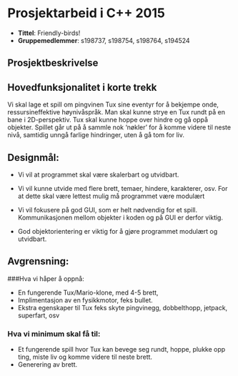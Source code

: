 # Prosjektarbeid i C++ 2015
* **Tittel**: Friendly-birds!
* **Gruppemedlemmer**: s198737, s198754, s198764, s194524

## Prosjektbeskrivelse


## Hovedfunksjonalitet i korte trekk
Vi skal lage et spill om pingvinen Tux sine eventyr for å bekjempe onde, ressursineffektive høynivåspråk. Man skal kunne strye en Tux rundt på en bane i 2D-perspektiv. Tux skal kunne hoppe over hindre og gå oppå objekter. Spillet går ut på å sammle nok ‘nøkler’ for å komme videre til neste nivå, samtidig unngå farlige hindringer, uten å gå tom for liv.  

## Designmål: 
* Vi vil at programmet skal være skalerbart og  utvidbart. 

* Vi vil kunne utvide med flere brett, temaer, hindere, karakterer, osv. For at dette skal være lettest mulig må programmet være modulært

* Vi vil fokusere på god GUI, som er helt nødvendig for et spill. Kommunikasjonen mellom objekter i koden og på GUI er derfor viktig.

* God objektorientering er viktig for å gjøre programmet modulært og utvidbart.



## Avgrensning:
###Hva vi håper å oppnå: 
* En fungerende Tux/Mario-klone, med 4-5 brett,
* Implimentasjon av en fysikkmotor, feks bullet.
* Ekstra egenskaper til Tux feks skyte pingvinegg, dobbelthopp, jetpack, superfart, osv

### Hva vi minimum skal få til: 
* Et fungerende spill hvor Tux kan bevege seg rundt, hoppe, plukke opp ting, miste liv og komme videre til neste brett.
* Generering av brett.
